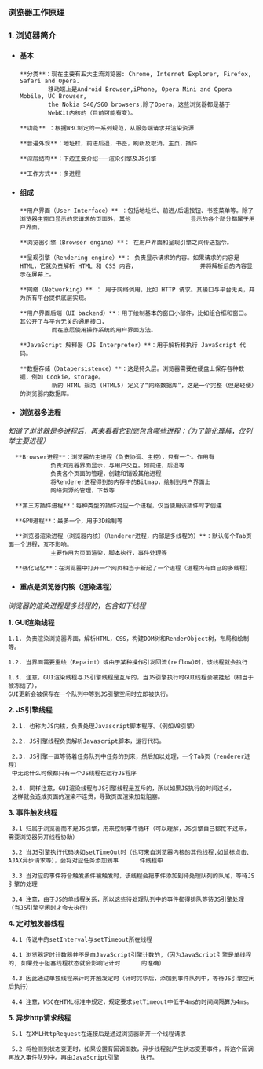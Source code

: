 ### 浏览器工作原理

### 1. 浏览器简介

  * #### 基本
  
        **分类**：现在主要有五大主流浏览器: Chrome, Internet Explorer, Firefox, Safari and Opera.
                移动端上是Android Browser,iPhone, Opera Mini and Opera Mobile, UC Browser, 
                the Nokia S40/S60 browsers,除了Opera，这些浏览器都是基于
                WebKit内核的（目前可能有变）。
  
        **功能** ：根据W3C制定的一系列规范，从服务端请求并渲染资源
  
        **普遍外观**：地址栏，前进后退，书签，刷新及取消，主页，插件
  
        **深层结构**：下边主要介绍———渲染引擎及JS引擎
  
        **工作方式**：多进程

  * #### 组成
  
        **用户界面（User Interface）** ：包括地址栏、前进/后退按钮、书签菜单等。除了浏览器主窗口显示的您请求的页面外，其他                 显示的各个部分都属于用户界面。
  
        **浏览器引擎（Browser engine）**： 在用户界面和呈现引擎之间传送指令。
  
        **呈现引擎（Rendering engine）**： 负责显示请求的内容。如果请求的内容是 HTML，它就负责解析 HTML 和 CSS 内容，                  并将解析后的内容显示在屏幕上。
  
        **网络（Networking）** ： 用于网络调用，比如 HTTP 请求。其接口与平台无关，并为所有平台提供底层实现。
  
        **用户界面后端（UI backend）**：用于绘制基本的窗口小部件，比如组合框和窗口。其公开了与平台无关的通用接口，
                 而在底层使用操作系统的用户界面方法。
  
        **JavaScript 解释器（JS Interpreter）**：用于解析和执行 JavaScript 代码。
  
        **数据存储（Datapersistence）**：这是持久层。浏览器需要在硬盘上保存各种数据，例如 Cookie，storage。
                 新的 HTML 规范 (HTML5) 定义了“网络数据库”，这是一个完整（但是轻便）的浏览器内数据库。

  * #### 浏览器多进程
  
  *知道了浏览器是多进程后，再来看看它到底包含哪些进程：（为了简化理解，仅列举主要进程）*

      **Browser进程**：浏览器的主进程（负责协调、主控），只有一个。作用有
                负责浏览器界面显示，与用户交互。如前进，后退等
                负责各个页面的管理，创建和销毁其他进程
                将Renderer进程得到的内存中的Bitmap，绘制到用户界面上
                网络资源的管理，下载等
  
      **第三方插件进程**：每种类型的插件对应一个进程，仅当使用该插件时才创建
  
      **GPU进程**：最多一个，用于3D绘制等
  
      **浏览器渲染进程（浏览器内核）（Renderer进程，内部是多线程的）**：默认每个Tab页面一个进程，互不影响。
                主要作用为页面渲染，脚本执行，事件处理等
  
      **强化记忆**：在浏览器中打开一个网页相当于新起了一个进程（进程内有自己的多线程）
  
  * #### 重点是浏览器内核（渲染进程）
  
  *浏览器的渲染进程是多线程的，包含如下线程*
 
   **1. GUI渲染线程**
  
    1.1. 负责渲染浏览器界面，解析HTML，CSS，构建DOM树和RenderObject树，布局和绘制等。
   
    1.2. 当界面需要重绘（Repaint）或由于某种操作引发回流(reflow)时，该线程就会执行
   
    1.3. 注意，GUI渲染线程与JS引擎线程是互斥的，当JS引擎执行时GUI线程会被挂起（相当于被冻结了），
    GUI更新会被保存在一个队列中等到JS引擎空闲时立即被执行。
  
  **2. JS引擎线程**
     
     2.1. 也称为JS内核，负责处理Javascript脚本程序。（例如V8引擎）
     
     2.2. JS引擎线程负责解析Javascript脚本，运行代码。
  
     2.3. JS引擎一直等待着任务队列中任务的到来，然后加以处理，一个Tab页（renderer进程）
     中无论什么时候都只有一个JS线程在运行JS程序
     
     2.4. 同样注意，GUI渲染线程与JS引擎线程是互斥的，所以如果JS执行的时间过长，
     这样就会造成页面的渲染不连贯，导致页面渲染加载阻塞。
  
  **3. 事件触发线程**
      
     3.1 归属于浏览器而不是JS引擎，用来控制事件循环（可以理解，JS引擎自己都忙不过来，需要浏览器另开线程协助）
    
     3.2 当JS引擎执行代码块如setTimeOut时（也可来自浏览器内核的其他线程,如鼠标点击、AJAX异步请求等），会将对应任务添加到事      件线程中
  
     3.3 当对应的事件符合触发条件被触发时，该线程会把事件添加到待处理队列的队尾，等待JS引擎的处理
  
     3.4 注意，由于JS的单线程关系，所以这些待处理队列中的事件都得排队等待JS引擎处理（当JS引擎空闲时才会去执行）

  **4. 定时触发器线程**
    
     4.1 传说中的setInterval与setTimeout所在线程
  
     4.1 浏览器定时计数器并不是由JavaScript引擎计数的,（因为JavaScript引擎是单线程的, 如果处于阻塞线程状态就会影响记计时      的准确）
     
     4.3 因此通过单独线程来计时并触发定时（计时完毕后，添加到事件队列中，等待JS引擎空闲后执行）
  
     4.4 注意，W3C在HTML标准中规定，规定要求setTimeout中低于4ms的时间间隔算为4ms。
  
  **5. 异步http请求线程**
   
     5.1 在XMLHttpRequest在连接后是通过浏览器新开一个线程请求
  
     5.2 将检测到状态变更时，如果设置有回调函数，异步线程就产生状态变更事件，将这个回调再放入事件队列中。再由JavaScript引擎      执行。
